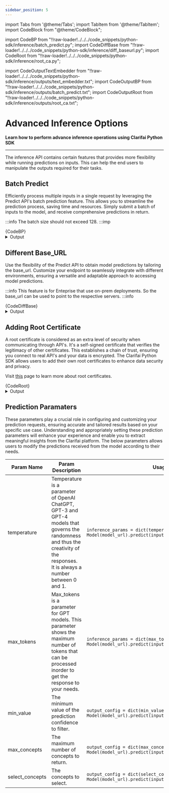 ```yaml
---
sidebar_position: 5
---
```


import Tabs from '@theme/Tabs';
import TabItem from '@theme/TabItem';
import CodeBlock from "@theme/CodeBlock";


import CodeBP from "!!raw-loader!../../../code_snippets/python-sdk/inference/batch_predict.py";
import CodeDiffBase from "!!raw-loader!../../../code_snippets/python-sdk/inference/diff_baseurl.py";
import CodeRoot from "!!raw-loader!../../../code_snippets/python-sdk/inference/root_ca.py";

import CodeOutputTextEmbedder from "!!raw-loader!../../../code_snippets/python-sdk/inference/outputs/text_embedder.txt";
import CodeOutputBP from "!!raw-loader!../../../code_snippets/python-sdk/inference/outputs/batch_predict.txt";
import CodeOutputRoot from "!!raw-loader!../../../code_snippets/python-sdk/inference/outputs/root_ca.txt";


# Advanced Inference Options

**Learn how to perform advance inference operations using  Clarifai Python SDK**
<hr />

The inference API contains certain features that provides more flexibility while running predictions on inputs. This can help the end users to manipulate the outputs required for their tasks.


## Batch Predict

Efficiently process multiple inputs in a single request by leveraging the Predict API's batch prediction feature. This allows you to streamline the prediction process, saving time and resources. Simply submit a batch of inputs to the model, and receive comprehensive predictions in return.

:::info
The batch size should not exceed 128.
:::imp

<Tabs>
<TabItem value="python" label="Python">
    <CodeBlock className="language-python">{CodeBP}</CodeBlock>
</TabItem>
</Tabs>

<details>
  <summary>Output</summary>
    <CodeBlock className="language-text">{CodeOutputBP}</CodeBlock>
</details>


## Different Base_URL

Use the flexibility of the Predict API to obtain model predictions by tailoring the base_url. Customize your endpoint to seamlessly integrate with different environments, ensuring a versatile and adaptable approach to accessing model predictions.

:::info
This feature is for Enteprise that use on-prem deployments. So the base_url can be used to point to the respective servers.
:::info

<Tabs>
<TabItem value="python" label="Python">
    <CodeBlock className="language-python">{CodeDiffBase}</CodeBlock>
</TabItem>
</Tabs>
<details>
  <summary>Output</summary>
    <CodeBlock className="language-text">{CodeOutputTextEmbedder}</CodeBlock>
</details>

## Adding Root Certificate
A root certificate is considered as an extra level of security when communicating through API's. It's a self-signed certificate that verifies the legitimacy of other certificates. This establishes a chain of trust, ensuring you connect to real API's and your data is encrypted. The Clarifai Python SDK allows users to add their own root certificates to enhance data security and privacy.

Visit [this](https://www.pandasecurity.com/en/mediacenter/what-is-a-root-certificate/) page to learn more about root certificates.

<Tabs>
<TabItem value="python" label="Python">
    <CodeBlock className="language-python">{CodeRoot}</CodeBlock>
</TabItem>
</Tabs>
<details>
  <summary>Output</summary>
    <CodeBlock className="language-text">{CodeOutputRoot}</CodeBlock>
</details>

## Prediction Paramaters
These parameters play a crucial role in configuring and customizing your prediction requests, ensuring accurate and tailored results based on your specific use case. Understanding and appropriately setting these prediction parameters will enhance your experience and enable you to extract meaningful insights from the Clarifai platform. The below parameters allows users to modify the predictions received from the model according to their needs.


| Param Name     | Param Description                                                                                                                                                                   | Usage example                                                                                                                                                     |
|----------------|------------------------------------------------------------------------------------------------------------------------------------------------------------------------------|-------------------------------------------------------------------------------------------------------------------------------------------------------------------|
| temperature    | Temperature is a parameter of OpenAI ChatGPT, GPT-3 and GPT-4 models that governs the randomness and thus the creativity of the responses. It is always a number between 0 and 1. | ```inference_params = dict(temperature=0.2) Model(model_url).predict(inputs,inference_params=inference_params)```                                             |
| max_tokens     | Max_tokens is a parameter for GPT models. This parameter shows the maximum number of tokens that can be processed inorder to get the response to your needs.              | ```inference_params = dict(max_tokens=100) Model(model_url).predict(inputs,inference_params=inference_params)```                                                  |
| min_value      | The minimum value of the prediction confidence to filter.                                                                                                                     | ```output_config = dict(min_value=0.6) Model(model_url).predict(inputs,output_config=output_config)```                                                             |
| max_concepts   | The maximum number of concepts to return.                                                                                                                                     | ```output_config = dict(max_concepts=3) Model(model_url).predict(inputs,output_config=output_config)```                                                           |
| select_concepts| The concepts to select.                                                                                                                                                       | ```output_config = dict(select_concepts=["concept_name"]) Model(model_url).predict(inputs,output_config=output_config)```                                       |
